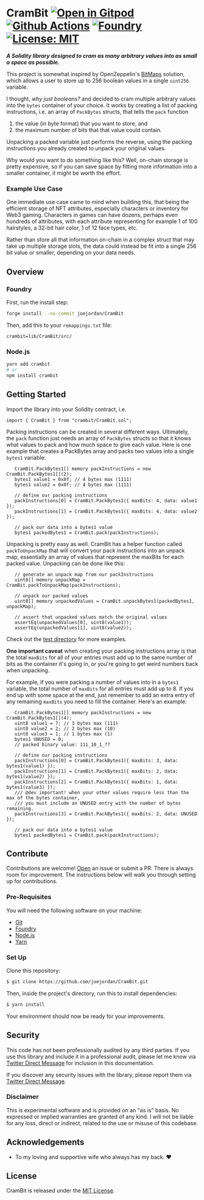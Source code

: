 # CramBit [![Open in Gitpod][gitpod-badge]][gitpod] [![Github Actions][gha-badge]][gha] [![Foundry][foundry-badge]][foundry] [![License: MIT][license-badge]][license]

[gitpod]: https://gitpod.io/#https://github.com/joejordan/CramBit
[gitpod-badge]: https://img.shields.io/badge/Gitpod-Open%20in%20Gitpod-FFB45B?logo=gitpod
[gha]: https://github.com/joejordan/CramBit/actions
[gha-badge]: https://github.com/joejordan/CramBit/actions/workflows/ci.yml/badge.svg
[foundry]: https://getfoundry.sh/
[foundry-badge]: https://img.shields.io/badge/Built%20with-Foundry-FFDB1C.svg
[license]: https://opensource.org/licenses/MIT
[license-badge]: https://img.shields.io/badge/License-MIT-blue.svg

***A Solidity library designed to cram as many arbitrary values into as small a space as possible.***

This project is somewhat inspired by OpenZeppelin's [BitMaps](https://github.com/OpenZeppelin/openzeppelin-contracts/blob/master/contracts/utils/structs/BitMaps.sol) solution, which allows a user to store up to 256 boolean values in a single `uint256` variable. 

I thought, *why just booleans?* and decided to cram multiple arbitrary values into the `bytes` container of your choice. It works by creating a list of packing instructions, i.e. an array of `PackBytes` structs, that tells the `pack` function

1. the value (in byte format) that you want to store, and 
2. the maximum number of bits that that value could contain.

Unpacking a packed variable just performs the reverse, using the packing instructions you already created to unpack your original values.

Why would you want to do something like this? Well, on-chain storage is pretty expensive, so if you can save space by fitting more information into a smaller container, it might be worth the effort.

### Example Use Case

One immediate use case came to mind when building this, that being the efficient storage of NFT attributes, especially characters or inventory for Web3 gaming. Characters in games can have dozens, perhaps even hundreds of attributes, with each attribute representing for example 1 of 100 hairstyles, a 32-bit hair color, 1 of 12 face types, etc.

Rather than store all that information on-chain in a complex struct that may take up multiple storage slots, the data could instead be fit into a single 256 bit value or smaller, depending on your data needs.

## Overview

### Foundry

First, run the install step:

```sh
forge install --no-commit joejordan/CramBit
```

Then, add this to your `remappings.txt` file:

```text
crambit=lib/CramBit/src/
```

### Node.js

```bash
yarn add crambit
# or
npm install crambit
```

## Getting Started

Import the library into your Solidity contract, i.e.

```solidity
import { CramBit } from "crambit/CramBit.sol";
```

Packing instructions can be created in several different ways. Ultimately, the `pack` function just needs an array of `PackBytes` structs so that it knows what values to pack and how much space to give each value. Here is one example that creates a PackBytes array and packs two values into a single `bytes1` variable:

```solidity
   CramBit.PackBytes1[] memory packInstructions = new CramBit.PackBytes1[](2);
   bytes1 value1 = 0x0f; // 4 bytes max (1111)
   bytes1 value2 = 0x0f; // 4 bytes max (1111)

   // define our packing instructions
   packInstructions[0] = CramBit.PackBytes1({ maxBits: 4, data: value1 });
   packInstructions[1] = CramBit.PackBytes1({ maxBits: 4, data: value2 });

   // pack our data into a bytes1 value
   bytes1 packedBytes1 = CramBit.pack(packInstructions);
```

Unpacking is pretty easy as well. CramBit has a helper function called `packToUnpackMap` that will convert your pack instructions into an unpack map, essentially an array of values that represent the maxBits for each packed value. Unpacking can be done like this:

```solidity
   // generate an unpack map from our packInstructions
   uint8[] memory unpackMap = CramBit.packToUnpackMap(packInstructions);

   // unpack our packed values
   uint8[] memory unpackedValues = CramBit.unpackBytes1(packedBytes1, unpackMap);

   // assert that unpacked values match the original values
   assertEq(unpackedValues[0], uint8(value1));
   assertEq(unpackedValues[1], uint8(value2));
```

Check out the [test directory](https://github.com/joejordan/CramBit/tree/main/test) for more examples.

**One important caveat** when creating your packing instructions array is that the total `maxBits` for all of your entries must add up to the same number of bits as the container it's going in, or you're going to get weird numbers back when unpacking.

For example, if you were packing a number of values into in a `bytes1` variable, the total number of `maxBits` for all entries must add up to 8. If you end up with some space at the end, just remember to add an extra entry of any remaining `maxBits` you need to fill the container. Here's an example:

```solidity
   CramBit.PackBytes1[] memory packInstructions = new CramBit.PackBytes1[](4);
   uint8 value1 = 7; // 3 bytes max (111)
   uint8 value2 = 2; // 2 bytes max (10)
   uint8 value3 = 1; // 1 bytes max (1)
   bytes1 UNUSED = 0;
   // packed binary value: 111_10_1_??

   // define our packing instructions
   packInstructions[0] = CramBit.PackBytes1({ maxBits: 3, data: bytes1(value1) });
   packInstructions[1] = CramBit.PackBytes1({ maxBits: 2, data: bytes1(value2) });
   packInstructions[2] = CramBit.PackBytes1({ maxBits: 1, data: bytes1(value3) });
   /// @dev important! when your other values require less than the max of the bytes container,
   /// you must include an UNUSED entry with the number of bytes remaining.
   packInstructions[3] = CramBit.PackBytes1({ maxBits: 2, data: UNUSED });

   // pack our data into a bytes1 value
   bytes1 packedBytes1 = CramBit.pack(packInstructions);
```


## Contribute

Contributions are welcome! [Open](https://github.com/joejordan/CramBit/issues/new) an issue or submit a PR. There is always room for improvement. The instructions below will walk you through setting up for contributions.

### Pre-Requisites

You will need the following software on your machine:

- [Git](https://git-scm.com/downloads)
- [Foundry](https://github.com/foundry-rs/foundry)
- [Node.js](https://nodejs.org/en/download/)
- [Yarn](https://yarnpkg.com/)

### Set Up

Clone this repository:

```bash
$ git clone https://github.com/joejordan/CramBit.git
```

Then, inside the project's directory, run this to install dependencies:

```bash
$ yarn install
```

Your environment should now be ready for your improvements.

## Security

This code has not been professionally audited by any third parties. If you use this library and include it in a professional audit, please let me know via [Twitter Direct Message](https://twitter.com/JJordan) for inclusion in this documentation.

If you discover any security issues with the library, please report them via [Twitter Direct Message](https://twitter.com/JJordan).

### Disclaimer

This is experimental software and is provided on an "as is" basis. No expressed or implied warranties are granted of any kind. I will not be liable for any loss, direct or indirect, related to the use or misuse of this codebase.

## Acknowledgements

- To my loving and supportive wife who always has my back. ♥

## License

CramBit is released under the [MIT License](./LICENSE.md).
